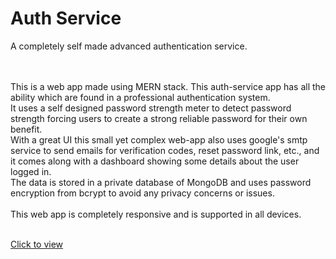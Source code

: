 # Auth Service

A completely self made advanced authentication service. 

<br><br> 
This is a web app made using MERN stack. This auth-service app has all the ability which are found in a professional authentication system.
<br> It uses a self designed password strength meter to detect password strength forcing users to create a strong reliable password for their own benefit.
<br> With a great UI this small yet complex web-app also uses google's smtp service to send emails for verification codes, reset password link, etc., and it comes along with a dashboard showing some details about the user logged in.
<br> The data is stored in a private database of MongoDB and uses password encryption from bcrypt to avoid any privacy concerns or issues.
<br><br> This web app is completely responsive and is supported in all devices. 

<br>
<a href="mernauth-opb6.onrender.com/">Click to view</a>
